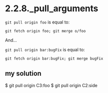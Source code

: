 # 2.2.8._pull_arguments

`git pull origin foo` is equal to:

`git fetch origin foo; git merge o/foo`

And...

`git pull origin bar:bugFix` is equal to:

`git fetch origin bar:bugFix; git merge bugFix`

## my solution

$ git pull origin C3:foo
$ git pull origin C2:side

<!-- ## proposed solution -->
